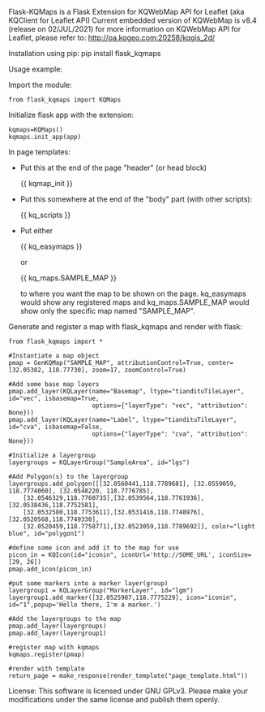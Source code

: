 Flask-KQMaps is a Flask Extension for KQWebMap API for Leaflet (aka KQClient for Leaflet API)
Current embedded version of KQWebMap is v8.4 (release on 02/JUL/2021)
for more information on KQWebMap API for Leaflet, please refer to: http://oa.kqgeo.com:20258/kqgis_2d/

Installation using pip:
pip install flask_kqmaps

Usage example:

Import the module:

    from flask_kqmaps import KQMaps

Initialize flask app with the extension:

    kqmaps=KQMaps()
    kqmaps.init_app(app)

In page templates:
- Put this at the end of the page "header" (or head block)

    {{ kqmap_init }}

- Put this somewhere at the end of the "body" part (with other scripts):

    {{ kq_scripts }}

- Put either 

    {{ kq_easymaps }}
    
  or 
  
    {{ kq_maps.SAMPLE_MAP }}
  
  to where you want the map to be shown on the page. kq_easymaps would show any registered maps and kq_maps.SAMPLE_MAP would show only the specific map named "SAMPLE_MAP".


Generate and register a map with flask_kqmaps and render with flask:

    from flask_kqmaps import *

    #Instantiate a map object
    pmap = GenKQMap("SAMPLE_MAP", attributionControl=True, center=[32.05382, 118.77730], zoom=17, zoomControl=True)

    #Add some base map layers
    pmap.add_layer(KQLayer(name="Basemap", ltype="tiandituTileLayer", id="vec", isbasemap=True,
                           options={"layerType": "vec", "attribution": None}))
    pmap.add_layer(KQLayer(name="Label", ltype="tiandituTileLayer", id="cva", isbasemap=False,
                           options={"layerType": "cva", "attribution": None}))

    #Initialize a layergroup
    layergroups = KQLayerGroup("SampleArea", id="lgs")

    #Add Polygon(s) to the layergroup
    layergroups.add_polygon([[32.0560441,118.7789681], [32.0559059, 118.7774060], [32.0548220, 118.7776785],
        [32.0546329,118.7760735],[32.0539564,118.7761936],[32.0538436,118.7752581],
        [32.0532580,118.7753611],[32.0531416,118.7748976],[32.0520568,118.7749330],
        [32.0520459,118.7758771],[32.0523059,118.7789692]], color="light blue", id="polygon1")

    #define some icon and add it to the map for use
    picon_in = KQIcon(id="iconin", iconUrl='http://SOME_URL', iconSize=[29, 26])
    pmap.add_icon(picon_in)

    #put some markers into a marker layer(group)
    layergroup1 = KQLayerGroup("MarkerLayer", id="lgm")
    layergroup1.add_marker([32.0525987,118.7775229], icon="iconin", id="1",popup='Hello there, I'm a marker.')

    #Add the layergroups to the map
    pmap.add_layer(layergroups)
    pmap.add_layer(layergroup1)

    #register map with kqmaps
    kqmaps.register(pmap)

    #render with template
    return_page = make_response(render_template("page_template.html"))


License:
    This software is licensed under GNU GPLv3. Please make your modifications under the same license and publish them openly.

